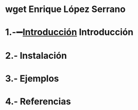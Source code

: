 # wget Enrique López Serrano
# 1.-:heavy_minus_sign:[Introducción](https://github.com/jaimeod010/wget/blob/main/Introducci%C3%B3n.md) Introducción
# 2.- Instalación
# 3.- Ejemplos
# 4.- Referencias
